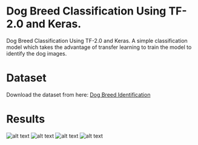 # Dog Breed Classification Using TF-2.0 and Keras.

Dog Breed Classification Using TF-2.0 and Keras.
A simple classification model which takes the advantage of transfer learning to train the model to identify the dog images.

# Dataset
Download the dataset from here: <a href="https://www.kaggle.com/c/dog-breed-identification/data">Dog Breed Identification</a>

# Results
![alt text](save/test_1.png)
![alt text](save/test_2.png)
![alt text](save/test_5.png)
![alt text](save/test_6.png)

